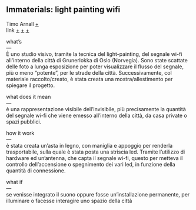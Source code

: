## Immaterials: light painting wifi

Timo Arnall [+](http://www.elasticspace.com/)
<br>
link [+](http://www.designboom.com/design/immaterials-light-painting-wifi-by-timo-arnall-jorn-knutsen-einar-sneve-martinussen/) [+](http://onlinelibrary.wiley.com/store/10.1111/j.1740-9713.2013.00683.x/asset/j.1740-9713.2013.00683.x.pdf;jsessionid=59514BD3BCDAF3B661EE990359E0F7AE.f02t03?v=1&t=j0ze4a20&s=92fd4a1950509d60c8c44615119e6f814018c4f3) [+](https://vimeo.com/20412632) 

what’s
<br>
—
<br>
È uno studio visivo, tramite la tecnica del light-painting, del segnale wi-fi all'interno della città di Grunerlokka di Oslo (Norvegia). Sono state scattate delle foto a lunga esposizione per poter visualizzare il flusso del segnale, più o meno “potente”, per le strade della città. Successivamente, col materiale raccolto/creato, è stata creata una mostra/allestimento per spiegare il progetto.


what does it mean 
<br>
—
<br>
è una rappresentazione visibile dell’invisibile, più precisamente la quantità del segnale wi-fi che viene emesso all’interno della città, da casa private o spazi pubblici.


how it work 
<br>
—
<br> 
è stata creata un’asta in legno, con maniglia e appoggio per renderla trasportabile, sulla quale è stata posta una striscia led. Tramite l’utilizzo di hardware ed un’antenna, che capta il segnale wi-fi, questo per metteva il controllo dell’accensione o spegnimento dei vari led, in funzione della quantità di connessione.


what if 
<br>
—
<br>
se venisse integrato il suono oppure fosse un’installazione permanente, per illuminare o facesse interagire uno spazio della città 
